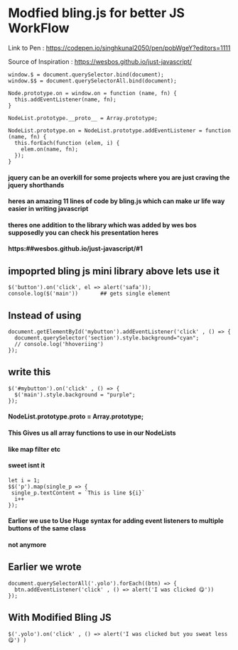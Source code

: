 # Modfied bling.js for better JS WorkFlow
Link to Pen : https://codepen.io/singhkunal2050/pen/pobWgeY?editors=1111

Source of Inspiration : https://wesbos.github.io/just-javascript/ 

    window.$ = document.querySelector.bind(document);
    window.$$ = document.querySelectorAll.bind(document);

    Node.prototype.on = window.on = function (name, fn) {
      this.addEventListener(name, fn);
    }

    NodeList.prototype.__proto__ = Array.prototype;

    NodeList.prototype.on = NodeList.prototype.addEventListener = function (name, fn) {
      this.forEach(function (elem, i) {
        elem.on(name, fn);
      });
    }

#### jquery can be an overkill for some projects where you are just craving the jquery shorthands
#### heres an amazing 11 lines of code by bling.js which can make ur life way easier in writing javascript
#### theres one addition to the library which was added by wes bos  supposedly you can check his presentation heres
#### https:##wesbos.github.io/just-javascript/#1

## impoprted bling js mini library above lets use it

    $('button').on('click', el => alert('safa'));
    console.log($('main'))       ## gets single element

## Instead of using
    document.getElementById('mybutton').addEventListener('click' , () => {
      document.querySelector('section').style.background="cyan";
      // console.log('hhoveriing')
    });

## write this
    $('#mybutton').on('click' , () => {
      $('main').style.background = "purple";
    });


#### NodeList.prototype.__proto__ = Array.prototype;
#### This Gives us all array functions to use in our NodeLists
#### like map filter etc
#### sweet isnt it

    let i = 1;
    $$('p').map(single_p => {
     single_p.textContent = `This is line ${i}`
      i++
    });


#### Earlier we use to Use Huge syntax for adding event listeners to multiple buttons of the same class
#### not anymore

## Earlier we wrote

    document.querySelectorAll('.yolo').forEach((btn) => {
      btn.addEventListener('click' , () => alert('I was clicked 😋'))
    });

## With Modified Bling JS

    $('.yolo').on('click' , () => alert('I was clicked but you sweat less 😋') )

